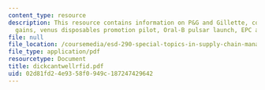 ```yaml
---
content_type: resource
description: This resource contains information on P&G and Gillette, collaboration
  gains, venus disposables promotion pilot, Oral-B pulsar launch, EPC advantaged strategy.
file: null
file_location: /coursemedia/esd-290-special-topics-in-supply-chain-management-spring-2005/02d81fd24e9358f0949c187247429642_dickcantwellrfid.pdf
file_type: application/pdf
resourcetype: Document
title: dickcantwellrfid.pdf
uid: 02d81fd2-4e93-58f0-949c-187247429642
---
```


